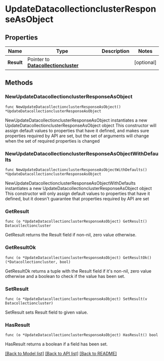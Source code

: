 # UpdateDatacollectionclusterResponseAsObject

## Properties

Name | Type | Description | Notes
------------ | ------------- | ------------- | -------------
**Result** | Pointer to [**Datacollectioncluster**](Datacollectioncluster.md) |  | [optional] 

## Methods

### NewUpdateDatacollectionclusterResponseAsObject

`func NewUpdateDatacollectionclusterResponseAsObject() *UpdateDatacollectionclusterResponseAsObject`

NewUpdateDatacollectionclusterResponseAsObject instantiates a new UpdateDatacollectionclusterResponseAsObject object
This constructor will assign default values to properties that have it defined,
and makes sure properties required by API are set, but the set of arguments
will change when the set of required properties is changed

### NewUpdateDatacollectionclusterResponseAsObjectWithDefaults

`func NewUpdateDatacollectionclusterResponseAsObjectWithDefaults() *UpdateDatacollectionclusterResponseAsObject`

NewUpdateDatacollectionclusterResponseAsObjectWithDefaults instantiates a new UpdateDatacollectionclusterResponseAsObject object
This constructor will only assign default values to properties that have it defined,
but it doesn't guarantee that properties required by API are set

### GetResult

`func (o *UpdateDatacollectionclusterResponseAsObject) GetResult() Datacollectioncluster`

GetResult returns the Result field if non-nil, zero value otherwise.

### GetResultOk

`func (o *UpdateDatacollectionclusterResponseAsObject) GetResultOk() (*Datacollectioncluster, bool)`

GetResultOk returns a tuple with the Result field if it's non-nil, zero value otherwise
and a boolean to check if the value has been set.

### SetResult

`func (o *UpdateDatacollectionclusterResponseAsObject) SetResult(v Datacollectioncluster)`

SetResult sets Result field to given value.

### HasResult

`func (o *UpdateDatacollectionclusterResponseAsObject) HasResult() bool`

HasResult returns a boolean if a field has been set.


[[Back to Model list]](../README.md#documentation-for-models) [[Back to API list]](../README.md#documentation-for-api-endpoints) [[Back to README]](../README.md)


